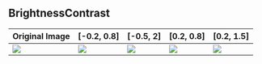 BrightnessContrast
------------------

| Original Image | [-0.2, 0.8] | [-0.5, 2] | [0.2, 0.8] | [0.2, 1.5]
|----------------|-------------|-----------|------------|------------|
| [![](images/orig/lenna_small.png)](../../images/orig/lenna.png) | [![](images/brightness_contrast/brightnesscontrast_lenna_small_-0.2_0.8.png)](../../images/brightness_contrast/brightnesscontrast_lenna_-0.2_0.8.png) | [![](images/brightness_contrast/brightnesscontrast_lenna_small_-0.5_2.png)](../../images/brightness_contrast/brightnesscontrast_lenna_-0.5_2.png) | [![](images/brightness_contrast/brightnesscontrast_lenna_small_0.2_0.8.png)](../../images/brightness_contrast/brightnesscontrast_lenna_0.2_0.8.png) | [![](images/brightness_contrast/brightnesscontrast_lenna_small_0.2_1.5.png)](../../images/brightness_contrast/brightnesscontrast_lenna_0.2_1.5.png)

